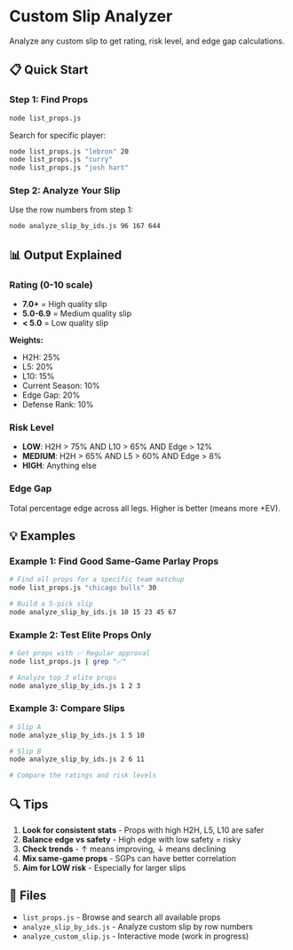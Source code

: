 # Custom Slip Analyzer

Analyze any custom slip to get rating, risk level, and edge gap calculations.

## 📋 Quick Start

### Step 1: Find Props
```bash
node list_props.js
```

Search for specific player:
```bash
node list_props.js "lebron" 20
node list_props.js "curry"
node list_props.js "josh hart"
```

### Step 2: Analyze Your Slip
Use the row numbers from step 1:
```bash
node analyze_slip_by_ids.js 96 167 644
```

## 📊 Output Explained

### Rating (0-10 scale)
- **7.0+** = High quality slip
- **5.0-6.9** = Medium quality slip
- **< 5.0** = Low quality slip

**Weights:**
- H2H: 25%
- L5: 20%
- L10: 15%
- Current Season: 10%
- Edge Gap: 20%
- Defense Rank: 10%

### Risk Level
- **LOW**: H2H > 75% AND L10 > 65% AND Edge > 12%
- **MEDIUM**: H2H > 65% AND L5 > 60% AND Edge > 8%
- **HIGH**: Anything else

### Edge Gap
Total percentage edge across all legs. Higher is better (means more +EV).

## 💡 Examples

### Example 1: Find Good Same-Game Parlay Props
```bash
# Find all props for a specific team matchup
node list_props.js "chicago bulls" 30

# Build a 5-pick slip
node analyze_slip_by_ids.js 10 15 23 45 67
```

### Example 2: Test Elite Props Only
```bash
# Get props with ✅ Regular approval
node list_props.js | grep "✅"

# Analyze top 3 elite props
node analyze_slip_by_ids.js 1 2 3
```

### Example 3: Compare Slips
```bash
# Slip A
node analyze_slip_by_ids.js 1 5 10

# Slip B
node analyze_slip_by_ids.js 2 6 11

# Compare the ratings and risk levels
```

## 🔍 Tips

1. **Look for consistent stats** - Props with high H2H, L5, L10 are safer
2. **Balance edge vs safety** - High edge with low safety = risky
3. **Check trends** - ↑ means improving, ↓ means declining
4. **Mix same-game props** - SGPs can have better correlation
5. **Aim for LOW risk** - Especially for larger slips

## 📁 Files

- `list_props.js` - Browse and search all available props
- `analyze_slip_by_ids.js` - Analyze custom slip by row numbers
- `analyze_custom_slip.js` - Interactive mode (work in progress)
